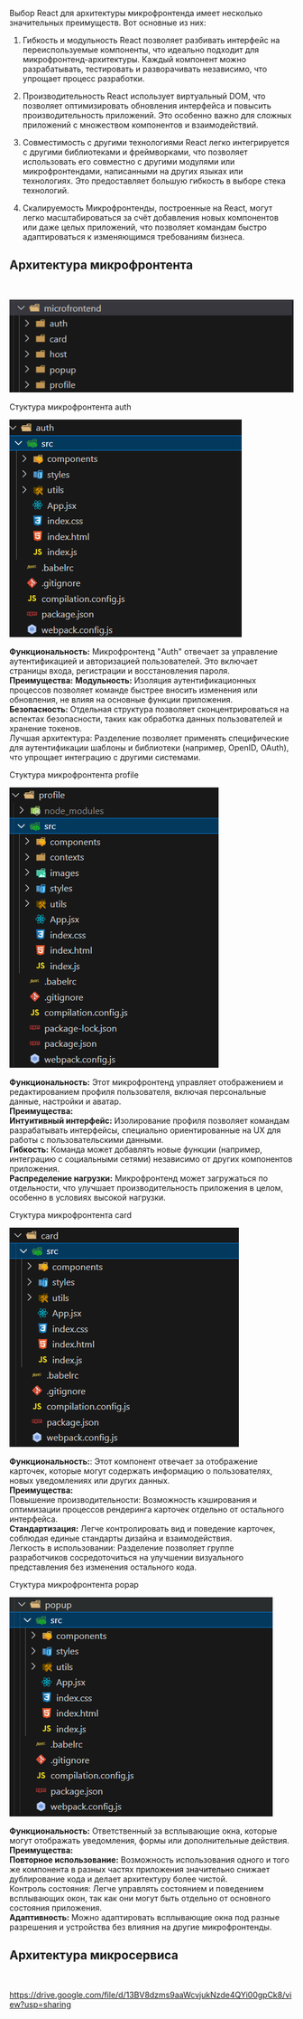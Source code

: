 Выбор React для архитектуры микрофронтенда имеет несколько значительных преимуществ. Вот основные из них:

1. Гибкость и модульность
React позволяет разбивать интерфейс на переиспользуемые компоненты, что идеально подходит для микрофронтенд-архитектуры. Каждый компонент можно разрабатывать, тестировать и разворачивать независимо, что упрощает процесс разработки.

2. Производительность
React использует виртуальный DOM, что позволяет оптимизировать обновления интерфейса и повысить производительность приложений. Это особенно важно для сложных приложений с множеством компонентов и взаимодействий.


3. Совместимость с другими технологиями
React легко интегрируется с другими библиотеками и фреймворками, что позволяет использовать его совместно с другими модулями или микрофронтендами, написанными на других языках или технологиях. Это предоставляет большую гибкость в выборе стека технологий.


4. Скалируемость
Микрофронтенды, построенные на React, могут легко масштабироваться за счёт добавления новых компонентов или даже целых приложений, что позволяет командам быстро адаптироваться к изменяющимся требованиям бизнеса.

<h2>Архитектура микрофронтента</h2> <br>

![alt text](image.png)


Cтуктура микрофронтента auth

![alt text](image-1.png)

<b>Функциональность:</b> Микрофронтенд "Auth" отвечает за управление аутентификацией и авторизацией пользователей. Это включает страницы входа, регистрации и восстановления пароля.<br>
<b>Преимущества:</b>
<b>Модульность:</b> Изоляция аутентификационных процессов позволяет команде быстрее вносить изменения или обновления, не влияя на основные функции приложения.<br>
<b>Безопасность:</b> Отдельная структура позволяет сконцентрироваться на аспектах безопасности, таких как обработка данных пользователей и хранение токенов.<br>
Лучшая архитектура: Разделение позволяет применять специфические для аутентификации шаблоны и библиотеки (например, OpenID, OAuth), что упрощает интеграцию с другими системами.<br>


Cтуктура микрофронтента profile
 
![alt text](image-2.png)

<b>Функциональность:</b> Этот микрофронтенд управляет отображением и редактированием профиля пользователя, включая персональные данные, настройки и аватар.<br>
<b>Преимущества:</b><br>
<b>Интуитивный интерфейс:</b> Изолирование профиля позволяет командам разрабатывать интерфейсы, специально ориентированные на UX для работы с пользовательскими данными.<br>
<b>Гибкость:</b> Команда может добавлять новые функции (например, интеграцию с социальными сетями) независимо от других компонентов приложения.<br>
<b>Распределение нагрузки:</b> Микрофронтенд может загружаться по отдельности, что улучшает производительность приложения в целом, особенно в условиях высокой нагрузки.<br>


Cтуктура микрофронтента card

![alt text](image-3.png)

<b>Функциональность:</b>: Этот компонент отвечает за отображение карточек, которые могут содержать информацию о пользователях, новых уведомлениях или других данных.<br>
<b>Преимущества:</b><br>
Повышение производительности: Возможность кэширования и оптимизации процессов рендеринга карточек отдельно от остального интерфейса.<br>
<b>Стандартизация:</b> Легче контролировать вид и поведение карточек, соблюдая единые стандарты дизайна и взаимодействия.<br>
Легкость в использовании: Разделение позволяет группе разработчиков сосредоточиться на улучшении визуального представления без изменения остального кода.

Cтуктура микрофронтента popap

![alt text](image-4.png)

<b>Функциональность:</b> Ответственный за всплывающие окна, которые могут отображать уведомления, формы или дополнительные действия.<br>
<b>Преимущества:</b><br>
<b>Повторное использование:</b> Возможность использования одного и того же компонента в разных частях приложения значительно снижает дублирование кода и делает архитектуру более чистой.<br>
Контроль состояния:</b> Легче управлять состоянием и поведением всплывающих окон, так как они могут быть отдельно от основного состояния приложения.<br>
<b>Адаптивность:</b> Можно адаптировать всплывающие окна под разные разрешения и устройства без влияния на другие микрофронтенды.<br>




<h2>Архитектура микросервиса</h2> <br>

https://drive.google.com/file/d/13BV8dzms9aaWcvjukNzde4QYi00gpCk8/view?usp=sharing